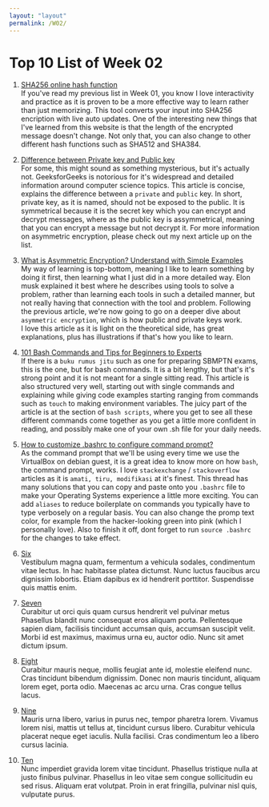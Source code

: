 ```yaml
---
layout: "layout"
permalink: /W02/
---
```


# Top 10 List of Week 02

1. [SHA256 online hash function](https://emn178.github.io/online-tools/sha256.html)<br>
If you've read my previous list in Week 01, you know I love interactivity and practice as it is proven to be a more effective way to learn rather than just memorizing. This tool converts your input into SHA256 encription with live auto updates. One of the interesting new things that I've learned from this website is that the length of the encrypted message doesn't change. Not only that, you can also change to other different hash functions such as SHA512 and SHA384.

2. [Difference between Private key and Public key](https://www.geeksforgeeks.org/difference-between-private-key-and-public-key/)<br>
For some, this might sound as something mysterious, but it's actually not. GeeksforGeeks is notorious for it's widespread and detailed information around computer science topics. This article is concise, explains the difference between a `private` and `public` key. In short, private key, as it is named, should not be exposed to the public. It is symmetrical because it is the secret key which you can encrypt and decrypt messages, where as the public key is assymmetrical, meaning that you can encrypt a message but not decrypt it. For more information on asymmetric encryption, please check out my next article up on the list.

3. [What is Asymmetric Encryption? Understand with Simple Examples](https://cheapsslsecurity.com/blog/what-is-asymmetric-encryption-understand-with-simple-examples/)<br>
My way of learning is top-bottom, meaning I like to learn something by doing it first, then learning what I just did in a more detailed way. Elon musk explained it best where he describes using tools to solve a problem, rather than learning each tools in such a detailed manner, but not really having that connection with the tool and problem. Following the previous article, we're now going to go on a deeper dive about `asymmetric encryption`, which is how public and private keys work.<br>I love this article as it is light on the theoretical side, has great explanations, plus has illustrations if that's how you like to learn.

4. [101 Bash Commands and Tips for Beginners to Experts](https://dev.to/awwsmm/101-bash-commands-and-tips-for-beginners-to-experts-30je#whereis-which-whatis)<br>
If there is a `buku rumus jitu` such as one for preparing SBMPTN exams, this is the one, but for bash commands. It is a bit lengthy, but that's it's strong point and it is not meant for a single sitting read. This article is also structured very well, starting out with single commands and explaining while giving code examples starting ranging from commands such as `touch` to making environment variables. The juicy part of the article is at the section of `bash scripts`, where you get to see all these different commands come together as you get a little more confident in reading, and possibly make one of your own .sh file for your daily needs. 

5. [How to customize .bashrc to configure command prompt?](https://unix.stackexchange.com/questions/12335/how-to-customize-bashrc-to-configure-command-prompt)<br>
As the command prompt that we'll be using every time we use the VirtualBox on debian guest, it is a great idea to know more on how `bash`, the command prompt, works. I love `stackexchange` / `stackoverflow` articles as it is `amati, tiru, modifikasi` at it's finest. This thread has many solutions that you can copy and paste onto you `.bashrc` file to make your Operating Systems experience a little more exciting. You can add `aliases` to reduce boilerplate on commands you typically have to type verbosely on a regular basis. You can also change the promp text color, for example from the hacker-looking green into pink (which I personally love). Also to finish it off, dont forget to run `source .bashrc` for the changes to take effect.

6. [Six](https://en.wikipedia.org/wiki/6)<br>
Vestibulum magna quam, fermentum a vehicula sodales, condimentum vitae lectus.
In hac habitasse platea dictumst.
Nunc luctus faucibus arcu dignissim lobortis.
Etiam dapibus ex id hendrerit porttitor.
Suspendisse quis mattis enim.

7. [Seven](https://en.wikipedia.org/wiki/7)<br>
Curabitur ut orci quis quam cursus hendrerit vel pulvinar metus
Phasellus blandit nunc consequat eros aliquam porta.
Pellentesque sapien diam, facilisis tincidunt accumsan quis, accumsan suscipit velit. 
Morbi id est maximus, maximus urna eu, auctor odio. 
Nunc sit amet dictum ipsum.

8. [Eight](https://en.wikipedia.org/wiki/8)<br>
Curabitur mauris neque, mollis feugiat ante id, molestie eleifend nunc.
Cras tincidunt bibendum dignissim.
Donec non mauris tincidunt, aliquam lorem eget, porta odio.
Maecenas ac arcu urna.
Cras congue tellus lacus.

9. [Nine](https://en.wikipedia.org/wiki/9)<br>
Mauris urna libero, varius in purus nec, tempor pharetra lorem.
Vivamus lorem nisi, mattis ut tellus at, tincidunt cursus libero.
Curabitur vehicula placerat neque eget iaculis.
Nulla facilisi.
Cras condimentum leo a libero cursus lacinia.

10. [Ten](https://en.wikipedia.org/wiki/10)<br>
Nunc imperdiet gravida lorem vitae tincidunt. 
Phasellus tristique nulla at justo finibus pulvinar.
Phasellus in leo vitae sem congue sollicitudin eu sed risus.
Aliquam erat volutpat.
Proin in erat fringilla, pulvinar nisl quis, vulputate purus.

